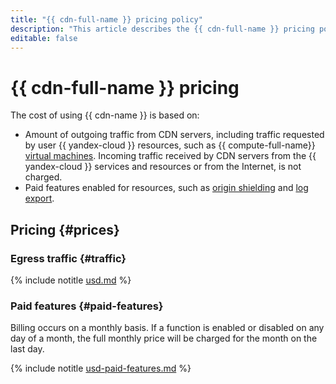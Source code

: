 ```yaml
---
title: "{{ cdn-full-name }} pricing policy"
description: "This article describes the {{ cdn-full-name }} pricing policy."
editable: false
---
```


# {{ cdn-full-name }} pricing

The cost of using {{ cdn-name }} is based on:
* Amount of outgoing traffic from CDN servers, including traffic requested by user {{ yandex-cloud }} resources, such as {{ compute-full-name}} [virtual machines](../compute/concepts/vm.md). Incoming traffic received by CDN servers from the {{ yandex-cloud }} services and resources or from the Internet, is not charged.
* Paid features enabled for resources, such as [origin shielding](concepts/origins-shielding.md) and [log export](concepts/logs.md).

## Pricing {#prices}

### Egress traffic {#traffic}




{% include notitle [usd.md](../_pricing/cdn/usd.md) %}


### Paid features {#paid-features}

Billing occurs on a monthly basis. If a function is enabled or disabled on any day of a month, the full monthly price will be charged for the month on the last day.




{% include notitle [usd-paid-features.md](../_pricing/cdn/usd-paid-features.md) %}

